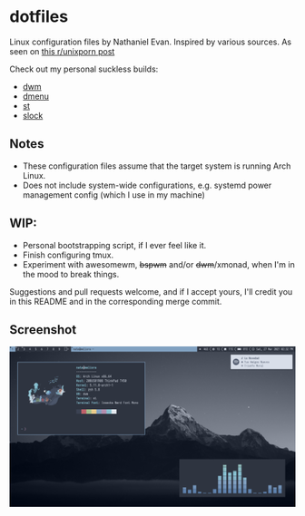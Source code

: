 # dotfiles
Linux configuration files by Nathaniel Evan. Inspired by various sources.
As seen on [this r/unixporn post](https://www.reddit.com/r/unixporn/comments/mewpsp/dwm_still_lovin_nord/)

Check out my personal suckless builds:
* [dwm](https://github.com/nathanielevan/dwm)
* [dmenu](https://github.com/nathanielevan/dmenu)
* [st](https://github.com/nathanielevan/st)
* [slock](https://github.com/nathanielevan/slock)

## Notes
* These configuration files assume that the target system is running Arch Linux.
* Does not include system-wide configurations, e.g. systemd power management config (which I use in my machine)

## WIP:
* Personal bootstrapping script, if I ever feel like it.
* Finish configuring tmux.
* Experiment with awesomewm, ~~bspwm~~ and/or ~~dwm~~/xmonad, when I'm in the mood to break things.

Suggestions and pull requests welcome, and if I accept yours, I'll credit you in this README and in the corresponding merge commit.

## Screenshot

![Screenshot](screenshot.png?raw=true)
